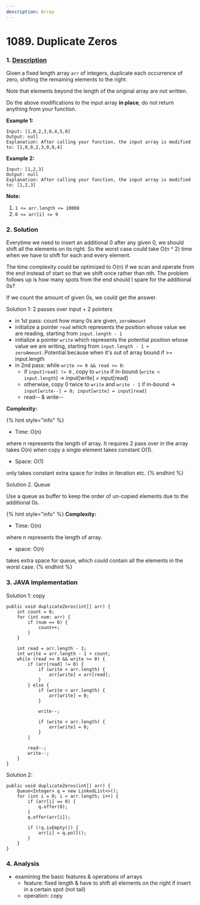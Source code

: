 ```yaml
---
description: Array
---
```


# 1089. Duplicate Zeros

### 1. [Description](https://leetcode.com/problems/duplicate-zeros/description/)

Given a fixed length array `arr` of integers, duplicate each occurrence of zero, shifting the remaining elements to the right.

Note that elements beyond the length of the original array are not written.

Do the above modifications to the input array **in place**, do not return anything from your function.

**Example 1:**

```text
Input: [1,0,2,3,0,4,5,0]
Output: null
Explanation: After calling your function, the input array is modified to: [1,0,0,2,3,0,0,4]
```

**Example 2:**

```text
Input: [1,2,3]
Output: null
Explanation: After calling your function, the input array is modified to: [1,2,3]
```

**Note:**

1. `1 <= arr.length <= 10000`
2. `0 <= arr[i] <= 9`



### 2. Solution

Everytime we need to insert an additional 0 after any given 0, we should shift all the elements on its right. So the worst case could take O\(n ^ 2\) time when we have to shift for each and every element. 

The time complexity could be optimized to O\(n\) if we scan and operate from the end instead of start so that we shift once rather than nth. The problem follows up is how many spots from the end should I spare for the additional 0s? 

If we count the amount of given 0s, we could get the answer.

Solution 1: 2 passes over input + 2 pointers

* in 1st pass: count how many 0s are given, `zeroAmount`
* initialize a pointer `read` which represents the position whose value we are reading, starting from `input.length - 1`
* initialize a pointer `write` which represents the potential position whose value we are writing, starting from `input.length - 1 + zeroAmount.`Potential because when it's out of array bound if &gt;= input.length
* in 2nd pass: while `write >= 0 && read >= 0`:
  * if `input[read] != 0` , copy to `write` if in-bound \(`write < input.length`\) -&gt; input\[write\] = input\[read\]
  * otherwise, copy 0 twice to `write` and `write - 1` if in-bound -&gt; `input[write--] = 0; input[write] = input[read]` 
  * read-- & write--

**Complexity:**

{% hint style="info" %}
* Time: O\(n\)  

where n represents the length of array. It requires 2 pass over in the array takes O\(n\) when copy a single element takes constant O\(1\).

* Space: O\(1\) 

only takes constant extra space for index in iteration etc.
{% endhint %}

Solution 2.  Queue

Use a queue as buffer to keep the order of un-copied elements due to the additional 0s.

{% hint style="info" %}
**Complexity:**

* Time: O\(n\)  

where n represents the length of array.

* space: O\(n\)

takes extra space for queue, which could contain all the elements in the worst case.
{% endhint %}



### 3. JAVA Implementation

Solution 1: copy

```text
public void duplicateZeros(int[] arr) {
    int count = 0;
    for (int num: arr) {
        if (num == 0) {
            count++;
        }
    }
        
    int read = arr.length - 1;
    int write = arr.length - 1 + count;
    while (read >= 0 && write >= 0) {
        if (arr[read] != 0) {
            if (write < arr.length) {
                arr[write] = arr[read];
            }
        } else {
            if (write < arr.length) {
                arr[write] = 0;
            }
                
            write--;
            
            if (write < arr.length) {
                arr[write] = 0;
            }
        }
            
        read--;
        write--;
    }
}
```

Solution 2: 

```text
public void duplicateZeros(int[] arr) {        
    Queue<Integer> q = new LinkedList<>();
    for (int i = 0; i < arr.length; i++) {
        if (arr[i] == 0) {
            q.offer(0);
        }
        q.offer(arr[i]);
            
        if (!q.isEmpty()) {
            arr[i] = q.poll();
        }
    }
}
```

### 4. Analysis

* examining the basic features & operations of arrays
  * feature: fixed length & have to shift all elements on the right if insert in a certain spot \(not tail\)
  * operation: copy

